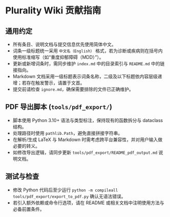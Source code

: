 # Plurality Wiki 贡献指南

## 通用约定

- 所有条目、说明文档与提交信息优先使用简体中文。
- 词条一级标题统一采用 `中文名（English）` 格式，若为诊断或疾病则在括号内使用标准缩写（如“重度抑郁障碍（MDD）”）。
- 更新或新增词条时，需同步维护 `index.md` 中的目录索引与 `README.md` 中的链接指向。
- Markdown 文档采用一级标题表示词条名称，二级及以下标题依内容层级递增；若存在触发警示，请置于文首。
- 提交前请检查 `ignore.md`，确保需要排除的文件已正确维护。

## PDF 导出脚本 (`tools/pdf_export/`)

- 脚本使用 Python 3.10+ 语法与类型标注，保持现有的函数拆分与 dataclass 结构。
- 处理路径时使用 `pathlib.Path`，避免直接拼接字符串。
- 在解析/生成 LaTeX 与 Markdown 时需考虑跨平台兼容性，并对用户输入做必要的转义。
- 如修改导出逻辑，请同步更新 `tools/pdf_export/README_pdf_output.md` 说明文档。

## 测试与检查

- 修改 Python 代码后至少运行 `python -m compileall tools/pdf_export/export_to_pdf.py` 确认无语法错误。
- 若引入额外依赖或命令行选项，请在 README 或相关文档中注明使用方法与必备前置条件。
